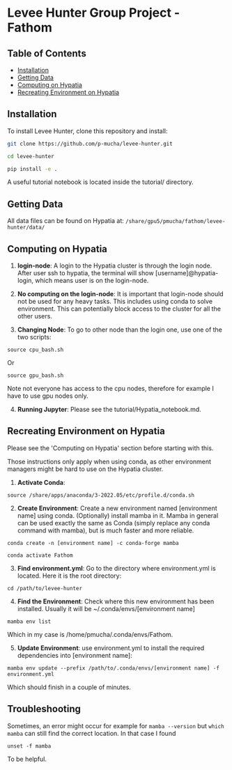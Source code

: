 # Levee Hunter Group Project - Fathom


## Table of Contents 
- [Installation](#installation)
- [Getting Data](#getting-data)
- [Computing on Hypatia](#computing-on-hypatia)
- [Recreating Environment on Hypatia](#recreating-environment-on-hypatia)

## Installation

To install Levee Hunter, clone this repository and install:


```bash
git clone https://github.com/p-mucha/levee-hunter.git

cd levee-hunter

pip install -e .
```

A useful tutorial notebook is located inside the tutorial/ directory.


## Getting Data

All data files can be found on Hypatia at:
`/share/gpu5/pmucha/fathom/levee-hunter/data/`

## Computing on Hypatia
1. **login-node**: A login to the Hypatia cluster is through the login node. After user ssh to hypatia, the terminal will show [username]@hypatia-login, which means user is on the login-node. 

2. **No computing on the login-node**: It is important that login-node should not be used for any heavy tasks. This includes using conda to solve environment. This can potentially block access to the cluster for all the other users. 

3. **Changing Node**: To go to other node than the login one, use one of the two scripts: 
```
source cpu_bash.sh
```

Or 
```
source gpu_bash.sh
```

Note not everyone has access to the cpu nodes, therefore for example I have to use gpu nodes only.

4. **Running Jupyter**: Please see the tutorial/Hypatia_notebook.md.


## Recreating Environment on Hypatia
Please see the 'Computing on Hypatia' section before starting with this.

Those instructions only apply when using conda, as other environment managers might be hard to use on the Hypatia cluster.

1. **Activate Conda**:
```
source /share/apps/anaconda/3-2022.05/etc/profile.d/conda.sh
```

2. **Create Environment**: Create a new environment named [environment name] using conda. (Optionally) install mamba in it. Mamba in general can be used exactly the same as Conda (simply replace any conda command with mamba), but is much faster and more reliable.
```
conda create -n [environment name] -c conda-forge mamba

conda activate Fathom
```
3. **Find environment.yml**: Go to the directory where environment.yml is located. Here it is the root directory:
```
cd /path/to/levee-hunter
```
4. **Find the Environment**: Check where this new environment has been installed. Usually it will be ~/.conda/envs/[environment name]
```
mamba env list
```
Which in my case is /home/pmucha/.conda/envs/Fathom.

5. **Update Environment**: use environment.yml to install the required dependencies into [environment name]:
```
mamba env update --prefix /path/to/.conda/envs/[environment name] -f environment.yml
```
Which should finish in a couple of minutes.

## Troubleshooting
Sometimes, an error might occur for example for `mamba --version` but `which mamba` can still find the correct location.
In that case I found
```
unset -f mamba
```
To be helpful.















